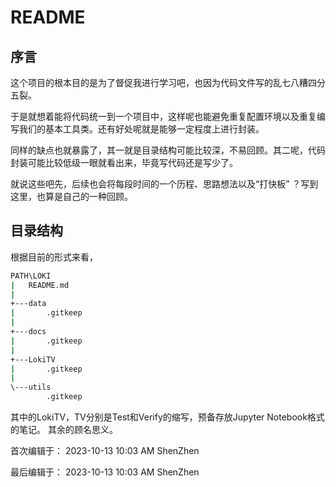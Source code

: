 # README
## 序言
这个项目的根本目的是为了督促我进行学习吧，也因为代码文件写的乱七八糟四分五裂。

于是就想着能将代码统一到一个项目中，这样呢也能避免重复配置环境以及重复编写我们的基本工具类。还有好处呢就是能够一定程度上进行封装。

同样的缺点也就暴露了，其一就是目录结构可能比较深，不易回顾。其二呢，代码封装可能比较低级一眼就看出来，毕竟写代码还是写少了。

就说这些吧先，后续也会将每段时间的一个历程、思路想法以及“打快板” ？写到这里，也算是自己的一种回顾。

## 目录结构
根据目前的形式来看，
```bash
PATH\LOKI
|   README.md
|
+---data
|       .gitkeep
|
+---docs
|       .gitkeep
|
+---LokiTV
|       .gitkeep
|
\---utils
        .gitkeep
```
其中的LokiTV，TV分别是Test和Verify的缩写，预备存放Jupyter Notebook格式的笔记。
其余的顾名思义。

首次编辑于： 2023-10-13 10:03 AM ShenZhen

最后编辑于： 2023-10-13 10:03 AM ShenZhen 